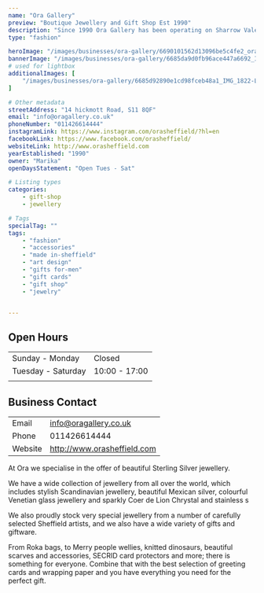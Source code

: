 ```yaml
---
name: "Ora Gallery"
preview: "Boutique Jewellery and Gift Shop Est 1990"
description: "Since 1990 Ora Gallery has been operating on Sharrow Vale, selling a wide selection of gifts, accessories, and sterling silver Jewelry. Ora Gallery is the perfect cosy shop to find gifts, greetings cards and wrapping paper. "
type: "fashion"

heroImage: "/images/businesses/ora-gallery/6690101562d13096be5c4fe2_ora-thumbnail.png"
bannerImage: "/images/businesses/ora-gallery/6685da9d0fb96ace447a6692_IMG_1824-Large.jpeg"
# used for lightbox
additionalImages: [
    "/images/businesses/ora-gallery/6685d92890e1cd98fceb48a1_IMG_1822-Large.jpeg"
]

# Other metadata
streetAddress: "14 hickmott Road, S11 8QF"
email: "info@oragallery.co.uk"
phoneNumber: "011426614444"
instagramLink: https://www.instagram.com/orasheffield/?hl=en
facebookLink: https://www.facebook.com/orasheffield/
websiteLink: http://www.orasheffield.com
yearEstablished: "1990"
owner: "Marika"
openDaysStatement: "Open Tues - Sat"

# Listing types
categories:
    - gift-shop
    - jewellery

# Tags
specialTag: ""
tags:
    - "fashion"
    - "accessories"
    - "made in-sheffield"
    - "art design"
    - "gifts for-men"
    - "gift cards"
    - "gift shop"
    - "jewelry"


---
```


## Open Hours

|                    |               |
| ------------------ | ------------- |
| Sunday - Monday    | Closed        |
| Tuesday - Saturday | 10:00 - 17:00 |
|                    |               |

## Business Contact

|         |                             |
| ------- | --------------------------- |
| Email   | info@oragallery.co.uk       |
| Phone   | 011426614444                |
| Website | http://www.orasheffield.com |


At Ora we specialise in the offer of beautiful Sterling Silver jewellery.

We have a wide collection of jewellery from all over the world, which includes stylish Scandinavian jewellery, beautiful Mexican silver, colourful Venetian glass jewellery and sparkly Coer de Lion Chrystal and stainless s

We also proudly stock very special jewellery from a number of carefully selected Sheffield artists, and we also have a wide variety of gifts and giftware.

From Roka bags, to Merry people wellies, knitted dinosaurs, beautiful scarves and accessories, SECRID card protectors and more; there is something for everyone. Combine that with the best selection of greeting cards and wrapping paper and you have everything you need for the perfect gift.
